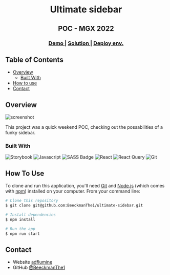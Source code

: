 <h1 align="center">Ultimate sidebar</h1>
<h2 align="center">POC - MGX 2022</h2>

<div align="center">
  <h3>
    <a href="https://ultimate-sidebar.netlify.app/">
      Demo
    </a>
    <span> | </span>
    <a href="https://github.com/BeeckmanThe1/ultimate-sidebar">
      Solution
    </a>
    <span> | </span>
    <a href="https://app.netlify.com/sites/ultimate-sidebar/overview">
      Deploy env.
    </a>
  </h3>
</div>

<!-- TABLE OF CONTENTS -->

## Table of Contents

- [Overview](#overview)
    - [Built With](#built-with)
- [How to use](#how-to-use)
- [Contact](#contact)

## Overview

![screenshot](https://github.com/BeeckmanThe1/uploader/blob/main/src/static/readme/sidebar-screenshot.png)

This project was a quick weekend POC, checking out the possabilities of a funky sidebar.

### Built With

![Storybook](https://img.shields.io/badge/-Storybook-FF4785?style=for-the-badge&logo=storybook&logoColor=white)
![Javascript](https://img.shields.io/badge/Javascript-F0DB4F?style=for-the-badge&labelColor=black&logo=javascript&logoColor=F0DB4F)
![SASS Badge](https://img.shields.io/badge/Sass-CC6699?style=for-the-badge&logo=sass&logoColor=white)
![React](https://img.shields.io/badge/-React-61DBFB?style=for-the-badge&labelColor=black&logo=react&logoColor=61DBFB)
![React Query](https://img.shields.io/badge/-React_Query-FF4154?style=for-the-badge&logo=react%20query&logoColor=white)
![Git](https://img.shields.io/badge/Git-F05032?style=for-the-badge&logo=git&logoColor=white)

## How To Use

To clone and run this application, you'll need [Git](https://git-scm.com)
and [Node.js](https://nodejs.org/en/download/) (which comes with [npm](http://npmjs.com)) installed on your computer.
From your command line:

```bash
# Clone this repository
$ git clone git@github.com:BeeckmanThe1/ultimate-sidebar.git

# Install dependencies
$ npm install

# Run the app
$ npm run start
```

## Contact

- Website [adflumine](https://www.adflumine.com/)
- GitHub [@BeeckmanThe1](https://{https://github.com/BeeckmanThe1})
